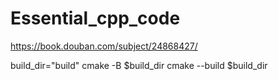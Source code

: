 # Essential_cpp_code


https://book.douban.com/subject/24868427/

build_dir="build"
cmake -B $build_dir
cmake --build $build_dir